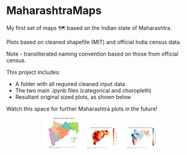 # MaharashtraMaps
My first set of maps 🗺️ based on the Indian state of Maharashtra.

Plots based on cleaned shapefile (MIT) and official India census data.

Note - transliterated naming convention based on those from official census.

This project includes:
-	A folder with all required cleaned input data
-	The two main .ipynb files (categorical and choropleth)
-	Resultant original sized plots, as shown below

Watch this space for further Maharashtra plots in the future!

<p align="middle">
  <img src="/nell_maha_div_pop.png" width="100" />
  <img src="/nell_maha_pop1.png" width="100" /> 
  <img src="/nell_maha_pop2.png" width="100" />
</p>
